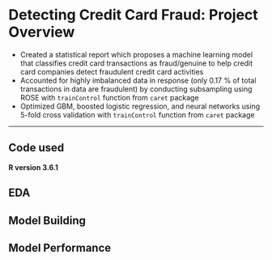 # Detecting Credit Card Fraud: Project Overview

- Created a statistical report which proposes a machine learning model that classifies credit card transactions as fraud/genuine to help credit card companies detect fraudulent credit card activities
- Accounted for highly imbalanced data in response (only 0.17 % of total transactions in data are fraudulent) by conducting subsampling using ROSE with `trainControl` function from `caret` package
- Optimized GBM, boosted logistic regression, and neural networks using 5-fold cross validation with `trainControl` function from `caret` package

***

## Code used

**R version 3.6.1**


## EDA




## Model Building


## Model Performance

